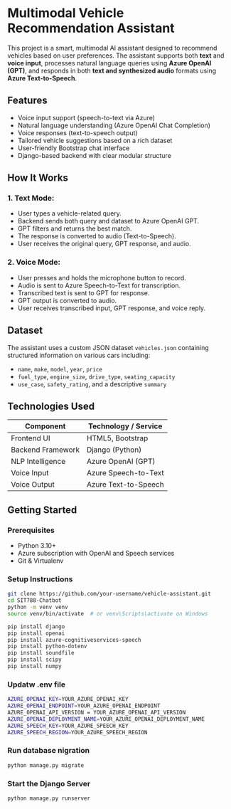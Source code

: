 # Multimodal Vehicle Recommendation Assistant

This project is a smart, multimodal AI assistant designed to recommend vehicles based on user preferences. The assistant supports both **text** and **voice input**, processes natural language queries using **Azure OpenAI (GPT)**, and responds in both **text and synthesized audio** formats using **Azure Text-to-Speech**.

## Features

-  Voice input support (speech-to-text via Azure)
-  Natural language understanding (Azure OpenAI Chat Completion)
-  Voice responses (text-to-speech output)
-  Tailored vehicle suggestions based on a rich dataset
-  User-friendly Bootstrap chat interface
-  Django-based backend with clear modular structure

##  How It Works

### 1. Text Mode:
- User types a vehicle-related query.
- Backend sends both query and dataset to Azure OpenAI GPT.
- GPT filters and returns the best match.
- The response is converted to audio (Text-to-Speech).
- User receives the original query, GPT response, and audio.

### 2. Voice Mode:
- User presses and holds the microphone button to record.
- Audio is sent to Azure Speech-to-Text for transcription.
- Transcribed text is sent to GPT for response.
- GPT output is converted to audio.
- User receives transcribed input, GPT response, and voice reply.

## Dataset

The assistant uses a custom JSON dataset `vehicles.json` containing structured information on various cars including:

- `name`, `make`, `model`, `year`, `price`
- `fuel_type`, `engine_size`, `drive_type`, `seating_capacity`
- `use_case`, `safety_rating`, and a descriptive `summary`

##  Technologies Used

| Component            | Technology / Service        |
|----------------------|-----------------------------|
| Frontend UI          | HTML5, Bootstrap            |
| Backend Framework    | Django (Python)             |
| NLP Intelligence     | Azure OpenAI (GPT)          |
| Voice Input          | Azure Speech-to-Text        |
| Voice Output         | Azure Text-to-Speech        |

##  Getting Started

### Prerequisites

- Python 3.10+
- Azure subscription with OpenAI and Speech services
- Git & Virtualenv

### Setup Instructions

```bash
git clone https://github.com/your-username/vehicle-assistant.git
cd SIT788-Chatbot
python -m venv venv
source venv/bin/activate  # or venv\Scripts\activate on Windows

pip install django
pip install openai
pip install azure-cognitiveservices-speech
pip install python-dotenv
pip install soundfile
pip install scipy
pip install numpy
```

### Updatw .env file

```bash
AZURE_OPENAI_KEY=YOUR_AZURE_OPENAI_KEY
AZURE_OPENAI_ENDPOINT=YOUR_AZURE_OPENAI_ENDPOINT
AZURE_OPENAI_API_VERSION = YOUR_AZURE_OPENAI_API_VERSION
AZURE_OPENAI_DEPLOYMENT_NAME=YOUR_AZURE_OPENAI_DEPLOYMENT_NAME
AZURE_SPEECH_KEY=YOUR_AZURE_SPEECH_KEY
AZURE_SPEECH_REGION=YOUR_AZURE_SPEECH_REGION
```

### Run database nigration

```bash
python manage.py migrate
```

### Start the Django Server

```bash
python manage.py runserver
```
